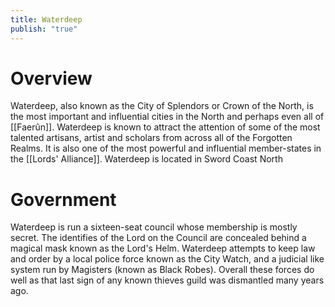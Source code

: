 ```yaml
---
title: Waterdeep
publish: "true"
---
```

# Overview
Waterdeep, also known as the City of Splendors or Crown of the North, is the most important and influential cities in the North and perhaps even all of [[Faerûn]]. Waterdeep is known to attract the attention of some of the most talented artisans, artist and scholars from across all of the Forgotten Realms. It is also one of the most powerful and influential member-states in the [[Lords' Alliance]].
Waterdeep is located in Sword Coast North


# Government
Waterdeep is run a sixteen-seat council whose membership is mostly secret. The identifies of the Lord on the Council are concealed behind a magical mask known as the Lord's Helm. Waterdeep attempts to keep law and order by a local police force known as the City Watch, and a judicial like system run by Magisters (known as Black Robes). Overall these forces do well as that last sign of any known thieves guild was dismantled many years ago. 